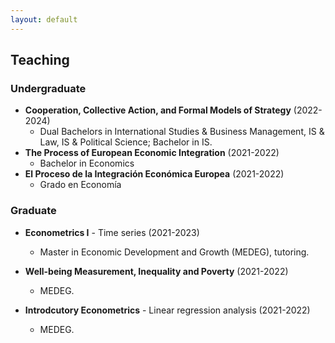 ```yaml
---
layout: default
---
```


## Teaching

### Undergraduate

- **Cooperation, Collective Action, and Formal Models of Strategy** (2022-2024)
  - Dual Bachelors in International Studies & Business Management, IS & Law, IS & Political Science; Bachelor in IS.
- **The Process of European Economic Integration** (2021-2022)
  - Bachelor in Economics
- **El Proceso de la Integración Económica Europea** (2021-2022)
  - Grado en Economía
  
### Graduate

- **Econometrics I** - Time series (2021-2023)
  - Master in Economic Development and Growth (MEDEG), tutoring.

- **Well-being Measurement, Inequality and Poverty** (2021-2022)
  - MEDEG.

- **Introdcutory Econometrics** - Linear regression analysis (2021-2022)
  - MEDEG.


<!--#### Past courses-->
